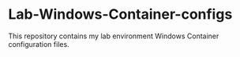 # Lab-Windows-Container-configs
This repository contains my lab environment Windows Container configuration files.
